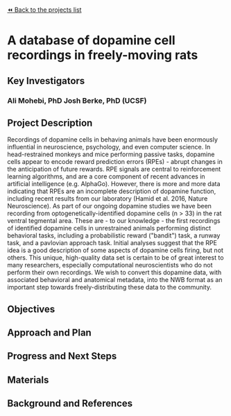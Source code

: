 [:rewind: Back to the projects list](../../README.md#ProjectsList)

<!-- For information on how to write GitHub .md files see https://guides.github.com/features/mastering-markdown/ -->

# A database of dopamine cell recordings in freely-moving rats

## Key Investigators

<!-- - Investigator 1 (Affiliation)-->
<!-- - Investigator 2 (Affiliation)-->

### Ali Mohebi, PhD  Josh Berke, PhD (UCSF)

## Project Description

Recordings of dopamine cells in behaving animals have been enormously influential in neuroscience, psychology, and even computer science. In head-restrained monkeys and mice performing passive tasks, dopamine cells appear to encode reward prediction errors (RPEs) - abrupt changes in the anticipation of future rewards. RPE signals are central to reinforcement learning algorithms, and are a core component of recent advances in artificial intelligence (e.g. AlphaGo). However, there is more and more data indicating that RPEs are an incomplete description of dopamine function, including recent results from our laboratory (Hamid et al. 2016, Nature Neuroscience). As part of our ongoing dopamine studies we have been recording from optogenetically-identified dopamine cells (n > 33) in the rat ventral tegmental area. These are - to our knowledge - the first recordings of identified dopamine cells in unrestrained animals performing distinct behavioral tasks, including a probabilistic reward ("bandit") task, a runway task, and a pavlovian approach task. Initial analyses suggest that the RPE idea is a good description of some aspects of dopamine cells firing, but not others. This unique, high-quality data set is certain to be of great interest to many researchers, especially computational neuroscientists who do not perform their own recordings. We wish to convert this dopamine data, with associated behavioral and anatomical metadata, into the NWB format as an important step towards freely-distributing these data to the community.

## Objectives

<!-- Briefly describe the objectives of your project. What would you like to achive?-->

<!-- 1. Objective A. Describe it in 1-2 sentences.-->
<!-- 1. Objective B. Describe it in 1-2 sentences.-->
<!-- 1. ...-->

## Approach and Plan

<!-- 1. Describe the steps of your planned approach to reach the objectives.-->
<!-- 1. ... -->
<!-- 1. ... -->

## Progress and Next Steps

<!--Populate this section as you are making progress before/during/after the hackathon-->
<!--Describe the progress you have made on the project,e.g., which objectives you have achieved and how.-->
<!--Describe the next steps you are planing to take to complete the project.-->

## Materials

<!--If available add links to the materials relevant to the project, e.g., the code generated for the project or data used-->
<!--If available add pictures and links to videos that demonstrate what has been accomplished.-->
<!--![Description of picture](Example2.jpg)-->

## Background and References

<!--Use this space for information that may help people better understand your project, like links to papers, source code, or data ,e.g:-->
<!-- - Source code: https://github.com/YourUser/YourRepository -->
<!-- - Documentation: https://link.to.docs -->
<!-- - Test data: https://link.to.test.data -->
